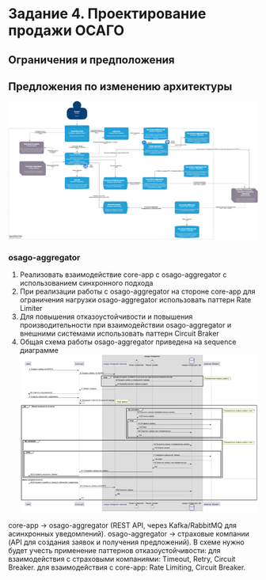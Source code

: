 # Задание 4. Проектирование продажи ОСАГО
## Ограничения и предположения


## Предложения по изменению архитектуры
![](UPDATED-EventDriver-InsureTech_C4_container-diagram.drawio.xml.drawio.png)

### osago-aggregator
1. Реализовать взаимодействие core-app с osago-aggregator с использованием синхронного подхода
3. При реализации работы с osago-aggregator на стороне core-app для ограничения нагрузки osago-aggregator использовать паттерн Rate Limiter
4. Для повышения отказоустойчивости и повышения производительности при взаимодействии osago-aggregator и внешними системами использовать паттерн Circuit Braker
5. Общая схема работы osago-aggregator приведена на sequence диаграмме ![](sequence-diagram-image.png)

core-app -> osago-aggregator (REST API, через Kafka/RabbitMQ для асинхронных уведомлений).
osago-aggregator -> страховые компании (API для создания заявок и получения предложений).
В схеме нужно будет учесть применение паттернов отказоустойчивости:
для взаимодействия с страховыми компаниями: Timeout, Retry, Circuit Breaker.
для взаимодействия с core-app: Rate Limiting, Circuit Breaker.